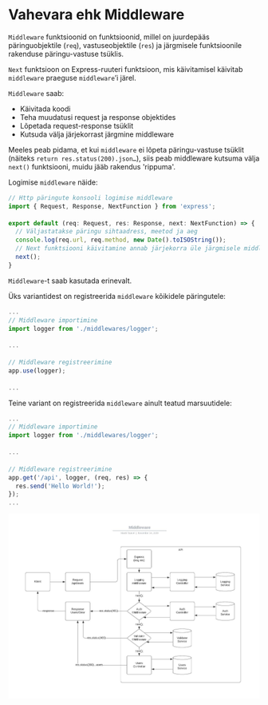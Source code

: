 # Vahevara ehk Middleware

`Middleware` funktsioonid on funktsioonid, millel on juurdepääs päringuobjektile (`req`), vastuseobjektile (`res`) ja järgmisele funktsioonile rakenduse päringu-vastuse tsüklis.

`Next` funktsioon on Express-ruuteri funktsioon, mis käivitamisel käivitab `middleware` praeguse `middleware`’i järel.

`Middleware` saab:

- Käivitada koodi
- Teha muudatusi request ja response objektides
- Lõpetada request-response tsüklit
- Kutsuda välja järjekorrast järgmine middleware

Meeles peab pidama, et kui `middleware` ei lõpeta päringu-vastuse tsüklit (näiteks `return res.status(200).json…`), siis peab middleware kutsuma välja `next()` funktsiooni, muidu jääb rakendus 'rippuma'.

Logimise `middleware` näide:

```javascript
// Http päringute konsooli logimise middleware
import { Request, Response, NextFunction } from 'express';

export default (req: Request, res: Response, next: NextFunction) => {
  // Väljastatakse päringu sihtaadress, meetod ja aeg
  console.log(req.url, req.method, new Date().toISOString());
  // Next funktsiooni käivitamine annab järjekorra üle järgmisele middleware'le
  next();
}
```

`Middleware`-t saab kasutada erinevalt.

Üks variantidest on registreerida `middleware` kõikidele päringutele:

```javascript
...
// Middleware importimine
import logger from './middlewares/logger';

...

// Middleware registreerimine
app.use(logger);

...
```

Teine variant on registreerida `middleware` ainult teatud marsuutidele:

```javascript
...
// Middleware importimine
import logger from './middlewares/logger';

...

// Middleware registreerimine
app.get('/api', logger, (req, res) => {
  res.send('Hello World!');
});
...
```

![Middelware](./middleware.png)